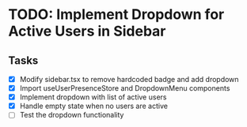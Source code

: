 # TODO: Implement Dropdown for Active Users in Sidebar

## Tasks
- [x] Modify sidebar.tsx to remove hardcoded badge and add dropdown
- [x] Import useUserPresenceStore and DropdownMenu components
- [x] Implement dropdown with list of active users
- [x] Handle empty state when no users are active
- [ ] Test the dropdown functionality
